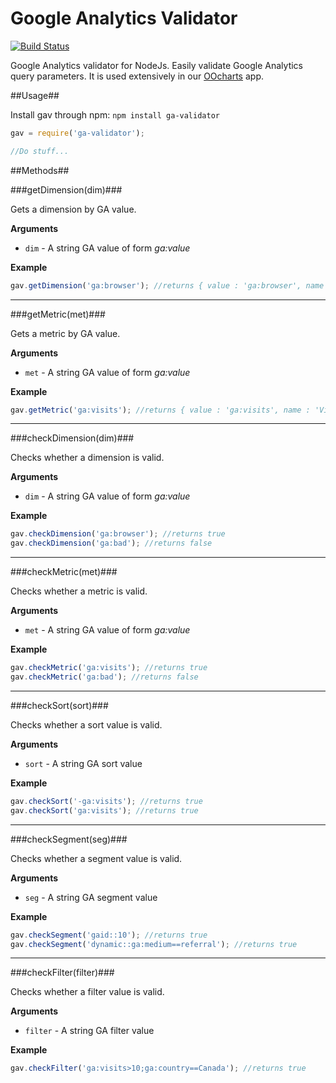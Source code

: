 Google Analytics Validator
=========================


[![Build Status](http://jenkins.tinb.in/buildStatus/icon?job=ga-validator)](http://jenkins.tinb.in/job/ga-validator/)


Google Analytics validator for NodeJs. Easily validate Google Analytics query parameters. It is used extensively in our [OOcharts](http://oocharts.com) app.

##Usage##

Install gav through npm: `npm install ga-validator`

```js
gav = require('ga-validator');

//Do stuff...
```

##Methods##

###getDimension(dim)###

Gets a dimension by GA value.

**Arguments**

- `dim` - A string GA value of form _ga:value_

**Example**

```js
gav.getDimension('ga:browser'); //returns { value : 'ga:browser', name : 'Browser', regex : RegExpObject }
```

------------------------------------------------------------------

###getMetric(met)###

Gets a metric by GA value.

**Arguments**

- `met` - A string GA value of form _ga:value_

**Example**

```js
gav.getMetric('ga:visits'); //returns { value : 'ga:visits', name : 'Visits', regex : RegExpObject }
```

------------------------------------------------------------------

###checkDimension(dim)###

Checks whether a dimension is valid.

**Arguments**

- `dim` - A string GA value of form _ga:value_

**Example**

```js
gav.checkDimension('ga:browser'); //returns true
gav.checkDimension('ga:bad'); //returns false
```

------------------------------------------------------------------

###checkMetric(met)###

Checks whether a metric is valid.

**Arguments**

- `met` - A string GA value of form _ga:value_

**Example**

```js
gav.checkMetric('ga:visits'); //returns true
gav.checkMetric('ga:bad'); //returns false
```

------------------------------------------------------------------

###checkSort(sort)###

Checks whether a sort value is valid.

**Arguments**

- `sort` - A string GA sort value

**Example**

```js
gav.checkSort('-ga:visits'); //returns true
gav.checkSort('ga:visits'); //returns true
```

------------------------------------------------------------------

###checkSegment(seg)###

Checks whether a segment value is valid.

**Arguments**

- `seg` - A string GA segment value

**Example**

```js
gav.checkSegment('gaid::10'); //returns true
gav.checkSegment('dynamic::ga:medium==referral'); //returns true
```

------------------------------------------------------------------

###checkFilter(filter)###

Checks whether a filter value is valid.

**Arguments**

- `filter` - A string GA filter value

**Example**

```js
gav.checkFilter('ga:visits>10;ga:country==Canada'); //returns true
```
